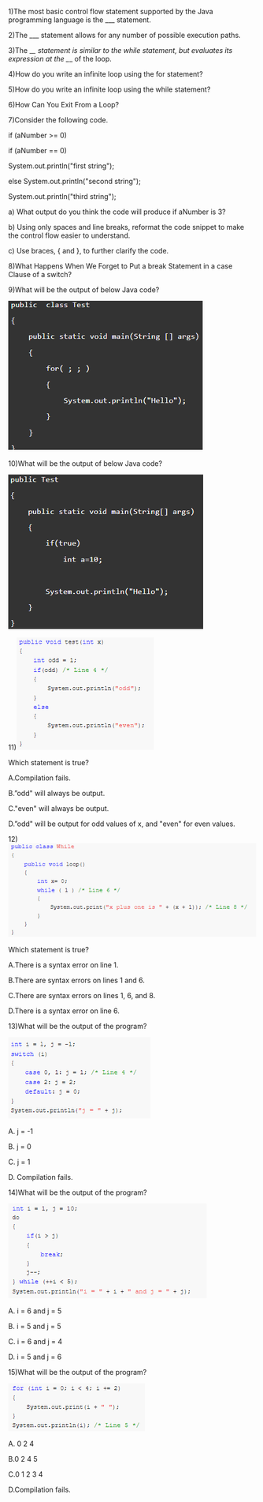 1)The most basic control flow statement supported by the Java programming language is the \__\_ statement.

2)The \__\_ statement allows for any number of possible execution paths.

3)The \_*\_ statement is similar to the while statement, but evaluates its expression at the \_*\_ of the loop.

4)How do you write an infinite loop using the for statement?

5)How do you write an infinite loop using the while statement?

6)How Can You Exit From a Loop?

7)Consider the following code.

if (aNumber \>= 0)

if (aNumber == 0)

System.out.println("first string");

else System.out.println("second string");

System.out.println("third string");

a) What output do you think the code will produce if aNumber is 3?

b) Using only spaces and line breaks, reformat the code snippet to make the control flow easier to understand.

c) Use braces, { and }, to further clarify the code.

8)What Happens When We Forget to Put a break Statement in a case Clause of a switch?

9)What will be the output of below Java code?

![](media/0dc1f59a09282c9ad4b192d37a1f6f63.png)

10)What will be the output of below Java code?

![](media/f130fb4787eb578f25a73b6dada21640.png)

11)![](media/15854bc1170c929840e81fb6a46491fe.png)

Which statement is true?

A.Compilation fails.

B.”odd" will always be output.

C."even" will always be output.

D.”odd" will be output for odd values of x, and "even" for even values.

12)![](media/a8a826c22e0f757c00f3197f6bab01d2.png)

Which statement is true?

A.There is a syntax error on line 1.

B.There are syntax errors on lines 1 and 6.

C.There are syntax errors on lines 1, 6, and 8.

D.There is a syntax error on line 6.

13)What will be the output of the program?

![](media/25bcb35415cdcbc7bf41705bda27808d.png)

A. j = -1

B. j = 0

C. j = 1

D. Compilation fails.

14)What will be the output of the program?

![](media/098250a2114d96ad7f80ee1aeb4dcd87.png)

A. i = 6 and j = 5

B. i = 5 and j = 5

C. i = 6 and j = 4

D. i = 5 and j = 6

15)What will be the output of the program?

![](media/2fa062f206423857c4a6a51f3b281c7f.png)

A. 0 2 4

B.0 2 4 5

C.0 1 2 3 4

D.Compilation fails.
